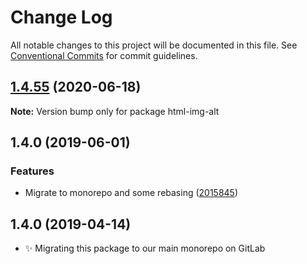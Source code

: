 # Change Log

All notable changes to this project will be documented in this file.
See [Conventional Commits](https://conventionalcommits.org) for commit guidelines.

## [1.4.55](https://gitlab.com/codsen/codsen/compare/html-img-alt@1.4.54...html-img-alt@1.4.55) (2020-06-18)

**Note:** Version bump only for package html-img-alt





## 1.4.0 (2019-06-01)

### Features

- Migrate to monorepo and some rebasing ([2015845](https://gitlab.com/codsen/codsen/commit/2015845))

## 1.4.0 (2019-04-14)

- ✨ Migrating this package to our main monorepo on GitLab
